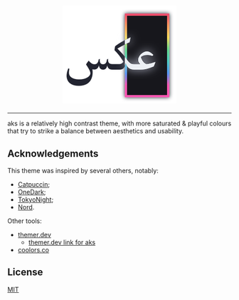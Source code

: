 <h4 align="center">
    <img src="./AksLogo7-1.svg" alt="Aks Logo" />
</h4>

<hr>

aks is a relatively high contrast theme, with more saturated & playful colours that try to strike a balance between aesthetics and usability.

## Acknowledgements

This theme was inspired by several others, notably:
- [Catpuccin](https://github.com/catppuccin/catppuccin);
- [OneDark](https://github.com/joshdick/onedark.vim);
- [TokyoNight](https://github.com/folke/tokyonight.nvim);
- [Nord](https://www.nordtheme.com/).

Other tools:
- [themer.dev](https://themer.dev/)
  - [themer.dev link for aks](https://themer.dev/?calculateIntermediaryShades.dark=false&calculateIntermediaryShades.light=false&activeColorSet=dark&colors.dark.shade0=%2317171C&colors.dark.shade1=%23222430&colors.dark.shade2=%233E4856&colors.dark.shade3=%235B697B&colors.dark.shade4=%23CBD1EC&colors.dark.shade5=%23DADEF1&colors.dark.shade6=%23E5E9F0&colors.dark.shade7=%23ECEFF4&colors.dark.accent0=%23EF476F&colors.dark.accent1=%23FE995E&colors.dark.accent2=%23FADD5C&colors.dark.accent3=%2366DB8D&colors.dark.accent4=%234ECDC4&colors.dark.accent5=%235596F7&colors.dark.accent6=%23FC56B1&colors.dark.accent7=%23A972FF&colors.light.shade0=%23F2F4F7&colors.light.shade1=%23E2E6F7&colors.light.shade2=%23CBD1EC&colors.light.shade3=%23ABB3CA&colors.light.shade4=%235B697B&colors.light.shade5=%233E4856&colors.light.shade6=%23222430&colors.light.shade7=%2317171C&colors.light.accent0=%23FF1D4E&colors.light.accent1=%23FC8E4E&colors.light.accent2=%23E1B900&colors.light.accent3=%2300D948&colors.light.accent4=%2300C2C2&colors.light.accent5=%230066FF&colors.light.accent6=%23FF0099&colors.light.accent7=%238F00FF)
- [coolors.co](https://coolors.co/)

## License

[MIT](/LICENSE)
